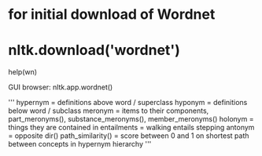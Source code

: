 # for initial download of Wordnet
# nltk.download('wordnet')

help(wn)

GUI browser:
nltk.app.wordnet()

'''
hypernym = definitions above word / superclass
hyponym = definitions below word / subclass
meronym = items to their components, part_meronyms(), substance_meronyms(), member_meronyms()
holonym = things they are contained in
entailments = walking entails stepping
antonym = opposite
dir()
path_similarity() = score between 0 and 1 on shortest path between concepts in hypernym hierarchy
'''